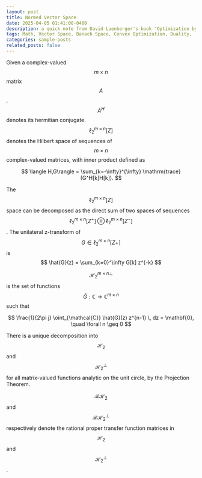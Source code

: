 ```yaml
---
layout: post
title: Normed Vector Space
date: 2025-04-05 01:41:00-0400
description: a quick note from David Luenberger's book "Optimization by Vector Space Methods"
tags: Math, Vector Space, Banach Space, Convex Optimization, Duality,
categories: sample-posts
related_posts: false
---
```


Given a complex-valued $$ m \times n$$ matrix $$A$$, $$A^H$$ denotes its hermitian conjugate.
$$\ell_2^{m\times n}[Z]$$ denotes the Hilbert space of sequences of $$m\times n$$ complex-valued matrices, with inner product defined as

$$
\langle H,G\rangle = \sum_{k=-\infty}^{\infty} \mathrm{trace}(G^H[k]H[k]).
$$

The $$\ell_2^{m\times n}[Z]$$ space can be decomposed as the direct sum of two spaces of sequences
$$
\ell_2^{m\times n}[Z^+] \oplus \ell_2^{m\times n}[Z^-]
$$
. The unilateral z-transform of $$G\in \ell_2^{m\times n}[Z+]$$ is
$$
\hat{G}(z) = \sum_{k=0}^\infty G[k] z^{-k}
$$

$${\mathcal{H}_2^{m \times n}}^\perp$$ is the set of functions $$\hat{G} : \mathbb{C} \to \mathbb{C}^{m \times n}$$ such that


$$
\frac{1}{2\pi j} \oint_{\mathcal{C}} \hat{G}(z) z^{n-1} \, dz = \mathbf{0}, \quad \forall n \geq 0
$$

There is a unique decomposition into $$\mathcal{H}_2$$ and $$\mathcal{H}_2^\perp$$ for all matrix-valued functions analytic on the unit circle, by the Projection Theorem.

$$\mathcal{RH}_2$$ and $$\mathcal{RH}_2^\perp$$ respectively denote the rational proper transfer function matrices in $$\mathcal{H}_2$$ and $$\mathcal{H}_2^\perp$$.


